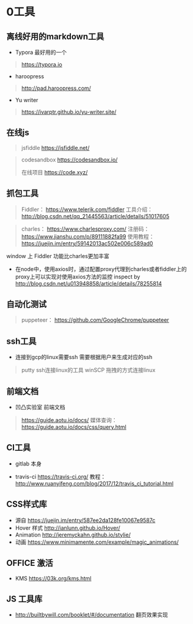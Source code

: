 # 0工具



## 离线好用的markdown工具

* Typora 最好用的一个

> https://typora.io

* haroopress

> http://pad.haroopress.com/

* Yu writer
> https://ivarptr.github.io/yu-writer.site/

## 在线js

> jsfiddle https://jsfiddle.net/

> codesandbox https://codesandbox.io/
>
> 在线项目 https://code.xyz/


## 抓包工具

> Fiddler： https://www.telerik.com/fiddler
工具介绍： http://blog.csdn.net/qq_21445563/article/details/51017605

> charles： https://www.charlesproxy.com/
> 注册码： https://www.jianshu.com/p/89111882fa99
> 使用教程： https://juejin.im/entry/59142013ac502e006c589ad0

window 上 Fiddler 功能比charles更加丰富
* 在node中，使用axios时，通过配置proxy代理到charles或者fiddler上的proxy上可以实现对使用axios方法的监控
inspect by http://blog.csdn.net/u013948858/article/details/78255814


## 自动化测试
> puppeteer： https://github.com/GoogleChrome/puppeteer

## ssh工具

* 连接到gcp的linux需要ssh 需要根据用户来生成对应的ssh

> putty ssh连接linux的工具
> winSCP 拖拽的方式连接linux

## 前端文档

* 凹凸实验室 前端文档

> https://guide.aotu.io/docs/
> 媒体查询： https://guide.aotu.io/docs/css/query.html


## CI工具

* gitlab 本身

* travis-ci https://travis-ci.org/ 教程：http://www.ruanyifeng.com/blog/2017/12/travis_ci_tutorial.html

## CSS样式库

* 源自 https://juejin.im/entry/587ee2da128fe10067e9587c
* Hover 样式 http://ianlunn.github.io/Hover/
* Animation  http://jeremyckahn.github.io/stylie/
* 动画 https://www.minimamente.com/example/magic_animations/



## OFFICE 激活
 * KMS https://03k.org/kms.html

## JS 工具库
* http://builtbywill.com/booklet/#/documentation 翻页效果实现